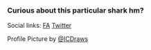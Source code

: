 ### Curious about this particular shark hm?
Social links:
[FA](https://www.furaffinity.net/user/jososhark)
[Twitter](https://twitter.com/JosoShark)


Profile Picture by [@ICDraws](https://twitter.com/ICDraws)
<!---
JosoShark/JosoShark is a ✨ special ✨ repository because its `README.md` (this file) appears on your GitHub profile.
You can click the Preview link to take a look at your changes.
--->
